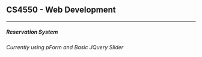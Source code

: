 ## CS4550 - Web Development
---

##### Reservation System
###### Currently using pForm and Basic JQuery Slider
